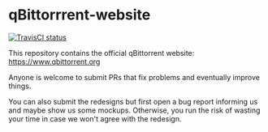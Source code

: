 qBittorrrent-website
===
[![TravisCI status](https://travis-ci.org/qbittorrent/qBittorrent-website.svg?branch=master)](https://travis-ci.org/qbittorrent/qBittorrent-website)

This repository contains the official qBittorrent website: https://www.qbittorrent.org

Anyone is welcome to submit PRs that fix problems and eventually improve things.

You can also submit the redesigns but first open a bug report informing us and maybe show us some mockups. Otherwise, you run the risk of wasting your time in case we won't agree with the redesign.
